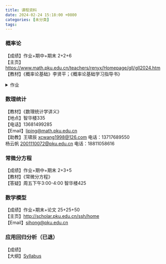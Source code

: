 ```yaml
---
title: 课程资料
date: 2024-02-24 15:18:00 +0800
categories: [未分类]
tags:
---
```





### 概率论
【成绩】作业+期中+期末 2+2+6  
【主页】<https://www.math.pku.edu.cn/teachers/renyx/Homepage/gll/gll2024.htm>  
【教材】《概率论基础》李贤平；《概率论基础学习指导书》
<details>
  <summary>作业</summary>
  <ul>
    <li>第一次作业</li>
  </ul>
</details>




### 数理统计
【教材】《数理统计学讲义》  
【地点】智华楼335  
【电话】13681499285  
【Email】<liping@math.pku.edu.cn>  
【助教】王啸辰 <xcwang1998@126.com> 电话：13717689550  
    杨云帆 <2001110072@pku.edu.cn> 电话：18811058616

### 常微分方程
【成绩】作业+期中+期末 2+3+5  
【教材】《常微分方程》  
【答疑】周五下午3:00-4:00 智华楼425

### 数学模型
【成绩】作业+期末+论文 25+25+50  
【主页】http://scholar.pku.edu.cn/ssh/home  
【Email】<sihong@pku.edu.cn>

### 应用回归分析（已退）
【成绩】  
【大纲】[Syllabus](/assets/files/syl.pdf)
